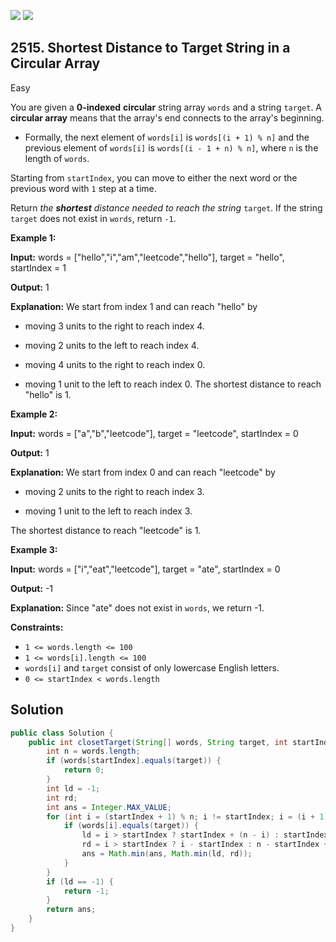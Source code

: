 [![](https://img.shields.io/github/stars/javadev/LeetCode-in-Java?label=Stars&style=flat-square)](https://github.com/javadev/LeetCode-in-Java)
[![](https://img.shields.io/github/forks/javadev/LeetCode-in-Java?label=Fork%20me%20on%20GitHub%20&style=flat-square)](https://github.com/javadev/LeetCode-in-Java/fork)

## 2515\. Shortest Distance to Target String in a Circular Array

Easy

You are given a **0-indexed** **circular** string array `words` and a string `target`. A **circular array** means that the array's end connects to the array's beginning.

*   Formally, the next element of `words[i]` is `words[(i + 1) % n]` and the previous element of `words[i]` is `words[(i - 1 + n) % n]`, where `n` is the length of `words`.

Starting from `startIndex`, you can move to either the next word or the previous word with `1` step at a time.

Return _the **shortest** distance needed to reach the string_ `target`. If the string `target` does not exist in `words`, return `-1`.

**Example 1:**

**Input:** words = ["hello","i","am","leetcode","hello"], target = "hello", startIndex = 1

**Output:** 1

**Explanation:** We start from index 1 and can reach "hello" by 

- moving 3 units to the right to reach index 4. 

- moving 2 units to the left to reach index 4. 

- moving 4 units to the right to reach index 0. 

- moving 1 unit to the left to reach index 0. The shortest distance to reach "hello" is 1.

**Example 2:**

**Input:** words = ["a","b","leetcode"], target = "leetcode", startIndex = 0

**Output:** 1

**Explanation:** We start from index 0 and can reach "leetcode" by 

- moving 2 units to the right to reach index 3. 

- moving 1 unit to the left to reach index 3.

The shortest distance to reach "leetcode" is 1.

**Example 3:**

**Input:** words = ["i","eat","leetcode"], target = "ate", startIndex = 0

**Output:** -1

**Explanation:** Since "ate" does not exist in `words`, we return -1.

**Constraints:**

*   `1 <= words.length <= 100`
*   `1 <= words[i].length <= 100`
*   `words[i]` and `target` consist of only lowercase English letters.
*   `0 <= startIndex < words.length`

## Solution

```java
public class Solution {
    public int closetTarget(String[] words, String target, int startIndex) {
        int n = words.length;
        if (words[startIndex].equals(target)) {
            return 0;
        }
        int ld = -1;
        int rd;
        int ans = Integer.MAX_VALUE;
        for (int i = (startIndex + 1) % n; i != startIndex; i = (i + 1) % n) {
            if (words[i].equals(target)) {
                ld = i > startIndex ? startIndex + (n - i) : startIndex - i;
                rd = i > startIndex ? i - startIndex : n - startIndex + i;
                ans = Math.min(ans, Math.min(ld, rd));
            }
        }
        if (ld == -1) {
            return -1;
        }
        return ans;
    }
}
```
